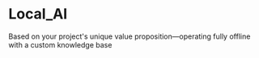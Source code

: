 # Local_AI
Based on your project's unique value proposition—operating fully offline with a custom knowledge base
